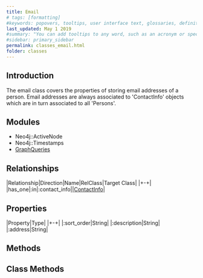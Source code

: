 ```yaml
---
title: Email
# tags: [formatting]
#keywords: popovers, tooltips, user interface text, glossaries, definitions
last_updated: May 1 2019
#summary: "You can add tooltips to any word, such as an acronym or specialized term. Tooltips work well for glossary definitions, because you don't have to keep repeating the definition, nor do you assume the reader already knows the word's meaning."
#sidebar: primary_sidebar
permalink: classes_email.html
folder: classes
---
```


## Introduction

The email class covers the properties of storing email addresses of a person. Email addresses are always associated to 'ContactInfo' objects which are in turn associated to all 'Persons'.

## Modules

* Neo4j::ActiveNode
* Neo4j::Timestamps
* [GraphQueries](/modules_graph_queries.html)

## Relationships

|Relationship|Direction|Name|RelClass|Target Class|
|+-+|
|has_one|:in|:contact_info||[ContactInfo](/classes_contact_info)|

## Properties

|Property|Type|
|+-+|
|:sort_order|String|
|:description|String|
|:address|String|

## Methods

## Class Methods
